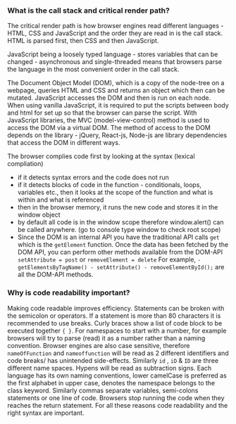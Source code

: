 ### What is the call stack and critical render path?

The critical render path is how browser engines read different languages - HTML, CSS and JavaScript and the order they are read in is the call stack. HTML is parsed first, then CSS and then JavaScript.

JavaScript being a loosely typed language - stores variables that can be changed - asynchronous and single-threaded means that browsers parse the language in the most convenient order in the call stack. 

The Document Object Model (DOM), which is a copy of the node-tree on a webpage,  queries HTML and CSS and returns an object which then can be mutated. JavaScript accesses the DOM and then is run on each node. When using vanilla JavaScript, it is required to put the scripts between body and html for set up so that the browser can parse the script. With JavaScript libraries, the MVC (model-view-control) method is used to access the DOM via a virtual DOM. The method of access to the DOM depends on the library - jQuery, React-js, Node-js are library dependencies that access the DOM in different ways.

The browser complies code first by looking at the syntax (lexical compliation)
- if it detects syntax errors and the code does not run
- if it detects blocks of code in the function - conditionals, loops, variables etc., then it looks at the scope of the function and what is within and what is referenced
- then in the browser memory, it runs the new code and stores it in the window object
- by default all code is in the window scope therefore window.alert() can be called anywhere. (go to console type window to check root scope)
- Since the DOM is an internal API you have the traditional API calls
```get``` which is the ```getElement``` function. Once the data has been fetched by the DOM API, you can perform other methods available from the DOM-API ```setAttribute = post``` or ```removeElement = delete``` For example, ```-getElementsByTagName() - setAttribute() - removeElementById();``` are all the DOM-API methods.

### Why is code readability important?
Making code readable improves efficiency. Statements can be broken with the semicolon or operators. If a statement is more than 80 characters it is recommended to use breaks. Curly braces show a list of code block to be executed together ```{ }```. For namespaces to start with a number, for example browsers will try to parse (read) it as a number rather than a naming convention. Browser engines are also case sensitive, therefore ```nameOfFunction``` and ```nameoffunction``` will be read as 2 different identifiers and code breaks/ has unintended side-effects. Similarly ```id``` , ```iD``` & ```ID``` are three different name spaces. Hypens will be read as subtraction signs. Each language has its own naming conventions, lower camelCase is preferred as the first alphabet in upper case, denotes the namespace belongs to the class keyword. Similarly commas separate variables, semi-colons statements or one line of code. Browsers stop running the code when they reaches the return statement. For all these reasons code readability and the right syntax are important.

